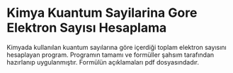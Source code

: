 # Kimya Kuantum Sayilarina Gore Elektron Sayısı Hesaplama
 Kimyada kullanılan kuantum sayılarına göre içerdiği toplam elektron sayısını hesaplayan program. Programın tamamı ve formüller şahsım tarafından hazırlanıp uygulanmıştır. Formülün açıklamaları pdf dosyasındadır.

